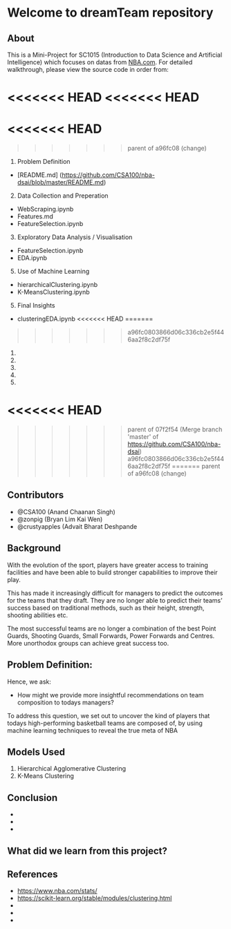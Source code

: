 # Welcome to dreamTeam repository

## About

This is a Mini-Project for SC1015 (Introduction to Data Science and Artificial Intelligence) which focuses on datas from [NBA.com](https://www.nba.com/stats/players/).
For detailed walkthrough, please view the source code in order from:

<<<<<<< HEAD
<<<<<<< HEAD
=======
<<<<<<< HEAD
=======
>>>>>>> parent of a96fc08 (change)
1. Problem Definition
- [README.md] (https://github.com/CSA100/nba-dsai/blob/master/README.md)
2. Data Collection and Preperation
- WebScraping.ipynb
- Features.md
- FeatureSelection.ipynb
3. Exploratory Data Analysis / Visualisation
- FeatureSelection.ipynb
- EDA.ipynb
5. Use of Machine Learning
- hierarchicalClustering.ipynb
- K-MeansClustering.ipynb
5. Final Insights
- clusteringEDA.ipynb
<<<<<<< HEAD
=======
>>>>>>> a96fc0803866d06c336cb2e5f446aa2f8c2df75f
1. 
2. 
3. 
4. 
5. 
<<<<<<< HEAD
=======
>>>>>>> parent of 07f2f54 (Merge branch 'master' of https://github.com/CSA100/nba-dsai)
>>>>>>> a96fc0803866d06c336cb2e5f446aa2f8c2df75f
=======
>>>>>>> parent of a96fc08 (change)

## Contributors
- @CSA100 (Anand Chaanan Singh)
- @zonpig (Bryan Lim Kai Wen)
- @crustyapples (Advait Bharat Deshpande 

## Background
With the evolution of the sport, players have greater access to training facilities and have been able to build stronger capabilities to improve their play.

This has made it increasingly difficult for managers to predict the outcomes for the teams that they draft. They are no longer able to predict their teams’ success based on traditional methods, such as their height, strength, shooting abilities etc. 

The most successful teams are no longer a combination of the best Point Guards, Shooting Guards, Small Forwards, Power Forwards and Centres. More unorthodox groups can achieve great success too.

## Problem Definition:
Hence, we ask:
- How might we provide more insightful recommendations on team composition to todays managers?

To address this question, we set out to uncover the kind of players that todays high-performing basketball teams are composed of, by using machine learning techniques to reveal the true meta of NBA

## Models Used

1. Hierarchical Agglomerative Clustering 
2. K-Means Clustering

## Conclusion
-
-
-


## What did we learn from this project?


## References
- https://www.nba.com/stats/
- https://scikit-learn.org/stable/modules/clustering.html
- 
- 
- 
